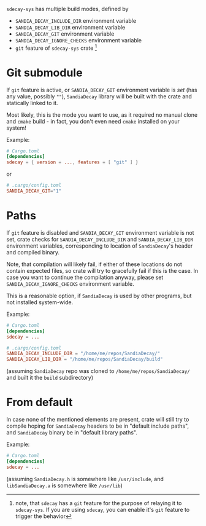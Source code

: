 `sdecay-sys` has multiple build modes, defined by
- `SANDIA_DECAY_INCLUDE_DIR` environment variable
- `SANDIA_DECAY_LIB_DIR` environment variable
- `SANDIA_DECAY_GIT` environment variable
- `SANDIA_DECAY_IGNORE_CHECKS` environment variable
- `git` feature of `sdecay-sys` crate [^1]

[^1]: note, that `sdecay` has a `git` feature for the purpose of relaying it to `sdecay-sys`. If you are using `sdecay`, you can enable it's `git` feature to trigger the behavior

# Git submodule
If `git` feature is active, or `SANDIA_DECAY_GIT` environment variable is _set_ (has any value, possibly `""`), `SandiaDecay` library will be built with the crate and statically linked to it.

Most likely, this is the mode you want to use, as it required no manual clone and `cmake` build - in fact, you don't even need `cmake` installed on your system!

Example:
```toml
# Cargo.toml
[dependencies]
sdecay = { version = ..., features = [ "git" ] }
```
or
```toml
# .cargo/config.toml
SANDIA_DECAY_GIT="1"
```

# Paths
If `git` feature is disabled and `SANDIA_DECAY_GIT` environment variable is not set, crate checks for `SANDIA_DECAY_INCLUDE_DIR` and `SANDIA_DECAY_LIB_DIR` environment variables, corresponding to location of `SandiaDecay`'s header and compiled binary.

<section class="info">
Note, that compilation will likely fail, if either of these locations do not contain expected files, so crate will try to gracefully fail if this is the case. In case you want to continue the compilation anyway, please set <code>SANDIA_DECAY_IGNORE_CHECKS</code> environment variable.
</section>

This is a reasonable option, if `SandiaDecay` is used by other programs, but not installed system-wide.

Example:
```toml
# Cargo.toml
[dependencies]
sdecay = ...
```
```toml
# .cargo/config.toml
SANDIA_DECAY_INCLUDE_DIR = "/home/me/repos/SandiaDecay/"
SANDIA_DECAY_LIB_DIR = "/home/me/repos/SandiaDecay/build"
```
(assuming `SandiaDecay` repo was cloned to `/home/me/repos/SandiaDecay/` and built it the `build` subdirectory)

# From default
In case none of the mentioned elements are present, crate will still try to compile hoping for `SandiaDecay` headers to be in "default include paths", and `SandiaDecay` binary be in "default library paths".

Example:
```toml
# Cargo.toml
[dependencies]
sdecay = ...
```
(assuming `SandiaDecay.h` is somewhere like `/usr/include`, and `libSandiaDecay.a` is somewhere like `/usr/lib`)
